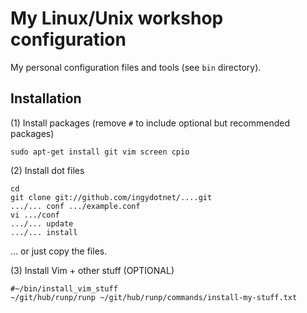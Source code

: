 # My Linux/Unix workshop configuration

My personal configuration files and tools (see `bin` directory).

## Installation

(1) Install packages (remove `#` to include optional but recommended packages)

    sudo apt-get install git vim screen cpio

(2) Install dot files

    cd
    git clone git://github.com/ingydotnet/....git
    .../... conf .../example.conf
    vi .../conf
    .../... update
    .../... install
    
... or just copy the files.

(3) Install Vim + other stuff (OPTIONAL)

    #~/bin/install_vim_stuff
    ~/git/hub/runp/runp ~/git/hub/runp/commands/install-my-stuff.txt
